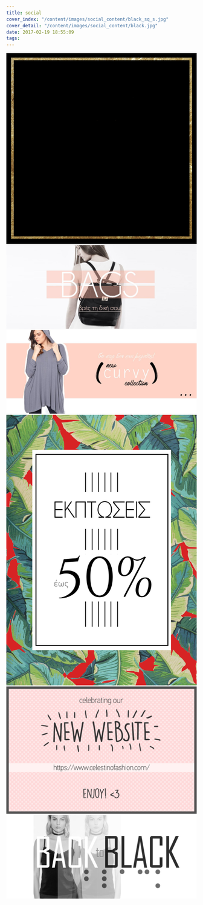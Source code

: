 ```yaml
---
title: social
cover_index: "/content/images/social_content/black_sq_s.jpg"
cover_detail: "/content/images/social_content/black.jpg"
date: 2017-02-19 18:55:09
tags:
---
```



<img class="post" id="new-year" src="/content/images/social_content/new-year-wishes.gif">

<img class="post" src="/content/images/social_content/bags.jpg">

<img class="post" src="/content/images/social_content/curvy.jpg">

<img class="post" src="/content/images/social_content/sale02.jpg">

<img class="post" src="/content/images/social_content/Cyprus_site_3.jpg">

<img class="post" src="/content/images/social_content/black.jpg">
